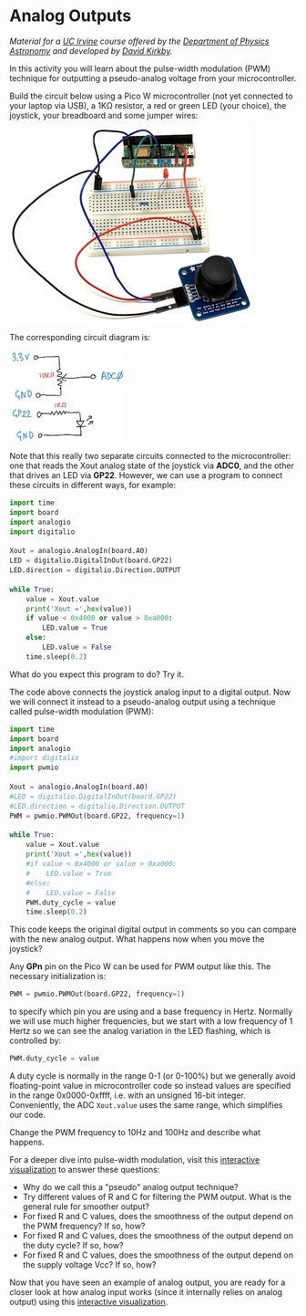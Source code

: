 # Analog Outputs

*Material for a [UC Irvine](https://uci.edu/) course offered by the [Department of Physics Astronomy](https://www.physics.uci.edu/) and developed by [David Kirkby](https://faculty.sites.uci.edu/dkirkby/).*

In this activity you will learn about the pulse-width modulation (PWM) technique for outputting a pseudo-analog voltage from your microcontroller.

Build the circuit below using a Pico W microcontroller (not yet connected to your laptop via USB), a 1KΩ resistor, a red or green LED (your choice), the joystick, your breadboard and some jumper wires:

![LED powered via USB](img/aout-circuit.jpg)

The corresponding circuit diagram is:

![LED circuit diagram](img/aout-diag.jpg)

Note that this really two separate circuits connected to the microcontroller: one that reads the Xout analog state of the joystick via **ADC0**, and the other that drives an LED via **GP22**.  However, we can use a program to connect these circuits in different ways, for example:
```python
import time
import board
import analogio
import digitalio

Xout = analogio.AnalogIn(board.A0)
LED = digitalio.DigitalInOut(board.GP22)
LED.direction = digitalio.Direction.OUTPUT

while True:
    value = Xout.value
    print('Xout =',hex(value))
    if value < 0x4000 or value > 0xa000:
        LED.value = True
    else:
        LED.value = False
    time.sleep(0.2)
```
What do you expect this program to do?  Try it.

The code above connects the joystick analog input to a digital output.  Now we will connect it instead to a pseudo-analog output using a technique called pulse-width modulation (PWM):
```python
import time
import board
import analogio
#import digitalio
import pwmio

Xout = analogio.AnalogIn(board.A0)
#LED = digitalio.DigitalInOut(board.GP22)
#LED.direction = digitalio.Direction.OUTPUT
PWM = pwmio.PWMOut(board.GP22, frequency=1)

while True:
    value = Xout.value
    print('Xout =',hex(value))
    #if value < 0x4000 or value > 0xa000:
    #    LED.value = True
    #else:
    #    LED.value = False
    PWM.duty_cycle = value
    time.sleep(0.2)
```
This code keeps the original digital output in comments so you can compare with the new analog output.  What happens now when you move the joystick?

Any **GPn** pin on the Pico W can be used for PWM output like this. The necessary initialization is:
```python
PWM = pwmio.PWMOut(board.GP22, frequency=1)
```
to specify which pin you are using and a base frequency in Hertz.  Normally we will use much higher frequencies, but we start with a low frequency of 1 Hertz so we can see the analog variation in the LED flashing, which is controlled by:
```python
PWM.duty_cycle = value
```
A duty cycle is normally in the range 0-1 (or 0-100%) but we generally avoid floating-point value in microcontroller code so instead values are specified in the range 0x0000-0xffff, i.e. with an unsigned 16-bit integer.  Conveniently, the ADC `Xout.value` uses the same range, which simplifies our code.

Change the PWM frequency to 10Hz and 100Hz and describe what happens.

For a deeper dive into pulse-width modulation, visit this [interactive visualization](https://observablehq.com/embed/@dkirkby/pwm@450?cells=intro%2CpwmPlot%2Cviewof+dutyCycle%2Cviewof+pwmFreq%2Cviewof+filterR%2Cviewof+filterC%2Cfooter) to answer these questions:
 - Why do we call this a "pseudo" analog output technique?
 - Try different values of R and C for filtering the PWM output. What is the general rule for smoother output?
 - For fixed R and C values, does the smoothness of the output depend on the PWM frequency?  If so, how?
 - For fixed R and C values, does the smoothness of the output depend on the duty cycle?  If so, how?
 - For fixed R and C values, does the smoothness of the output depend on the supply voltage Vcc?  If so, how?

Now that you have seen an example of analog output, you are ready for a closer look at how analog input works (since it internally relies on analog output) using this [interactive visualization](https://observablehq.com/embed/@dkirkby/adc?cells=intro%2Cviewof+nbits%2Cviewof+theBit%2Cdiagram%2Cviewof+Vin%2Cviewof+Vcc%2Cplot%2Cfooter).
